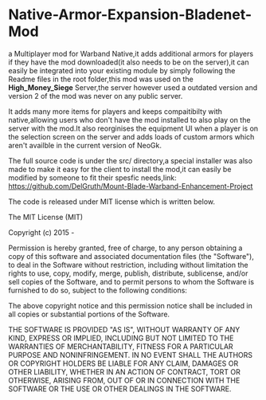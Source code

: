 # Native-Armor-Expansion-Bladenet-Mod

a Multiplayer mod for Warband Native,it adds additional armors for players if they have the mod 
downloaded(it also needs to be on the server),it can easily be integrated into your existing 
module by simply following the Readme files in the root folder,this mod was used on the
**High_Money_Siege** Server,the server however used a outdated version and version 2 of the mod was never on any
public server.

It adds many more items for players and keeps compaitibilty with native,allowing users who don't have the mod installed
to also play on the server with the mod.It also reorginises the equipment UI when a player is on the selection screen 
on the server and adds loads of custom armors which aren't availble in the current version of NeoGk.

The full source code is under the src/ directory,a special installer was also made to make it easy for the client to install
the mod,it can easily be modified by someone to fit their spesfic needs,link: https://github.com/DelGruth/Mount-Blade-Warband-Enhancement-Project

The code is released under MIT license which is written below.

The MIT License (MIT)

Copyright (c) 2015 -

Permission is hereby granted, free of charge, to any person obtaining a copy of this software and associated documentation files (the "Software"), to deal in the Software without restriction, including without limitation the rights to use, copy, modify, merge, publish, distribute, sublicense, and/or sell copies of the Software, and to permit persons to whom the Software is furnished to do so, subject to the following conditions:

The above copyright notice and this permission notice shall be included in all copies or substantial portions of the Software.

THE SOFTWARE IS PROVIDED "AS IS", WITHOUT WARRANTY OF ANY KIND, EXPRESS OR IMPLIED, INCLUDING BUT NOT LIMITED TO THE WARRANTIES OF MERCHANTABILITY, FITNESS FOR A PARTICULAR PURPOSE AND NONINFRINGEMENT. IN NO EVENT SHALL THE AUTHORS OR COPYRIGHT HOLDERS BE LIABLE FOR ANY CLAIM, DAMAGES OR OTHER LIABILITY, WHETHER IN AN ACTION OF CONTRACT, TORT OR OTHERWISE, ARISING FROM, OUT OF OR IN CONNECTION WITH THE SOFTWARE OR THE USE OR OTHER DEALINGS IN THE SOFTWARE.
